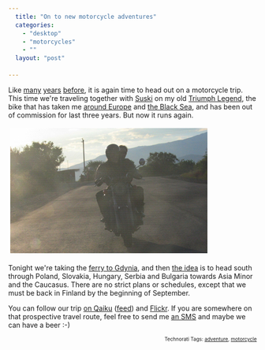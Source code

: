 ```yaml
---
  title: "On to new motorcycle adventures"
  categories: 
    - "desktop"
    - "motorcycles"
    - ""
  layout: "post"

---
```

<p>
Like <a href="http://www.routamc.org/">many</a> <a href="http://www.deathmonkey.org/">years</a> <a href="http://bergie.iki.fi/blog/when_a_holiday_gets-interesting/">before</a>, it is again time to head out on a motorcycle trip. This time we're traveling together with <a href="http://www.qaiku.com/home/ihmis-suski/">Suski</a> on my old <a href="http://www.flickr.com/photos/bergie/tags/triumph">Triumph Legend</a>, the bike that has taken me <a href="http://www.routamc.org/journal/europe-motorcycle-tour-2002/">around Europe</a> and <a href="http://www.flickr.com/photos/bergie/sets/72157601177213555/">the Black Sea</a>, and has been out of commission for last three years. But now it runs again.
</p><p>
<img src="/files/triumph-caucasus-sunset.jpg" height="254" width="400" border="0" hspace="4" vspace="4" alt="Motorcycling in a Georgian sunset" title="Motorcycling in a Georgian sunset" />
</p><p>
Tonight we're taking the <a href="http://www.finnlines.com/index.php/passenger_eng/routes_and_timetables/gdynia_helsinki">ferry to Gdynia</a>, and then <a href="http://www.dopplr.com/traveller/bergie">the idea</a> is to head south through Poland, Slovakia, Hungary, Serbia and Bulgaria towards Asia Minor and the Caucasus. There are no strict plans or schedules, except that we must be back in Finland by the beginning of September.
</p><p>
You can follow our trip <a href="http://www.qaiku.com/home/bergie/">on Qaiku</a> (<a href="http://www.qaiku.com/feeds/qaikus/1de04e7a425656e04e711de8b8b03b7a324e879e879">feed</a>) and <a href="http://www.flickr.com/photos/bergie/">Flickr</a>. If you are somewhere on that prospective travel route, feel free to send me <a href="http://bergie.iki.fi/">an SMS</a> and maybe we can have a beer :-)
</p>
<p style="text-align:right;font-size:10px;">Technorati Tags: <a href="http://www.technorati.com/tag/adventure" rel="tag">adventure</a>, <a href="http://www.technorati.com/tag/motorcycle" rel="tag">motorcycle</a></p>